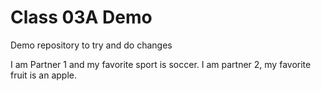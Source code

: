# Class 03A Demo

Demo repository to try and do changes

I am Partner 1 and my favorite sport is soccer.
I am partner 2, my favorite fruit is an apple.
